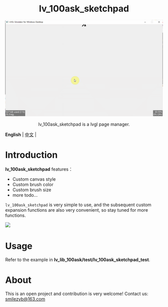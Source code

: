 
<h1 align="center"> lv_100ask_sketchpad</h1>

<p align="center">
<img src="./lv_100ask_sketchpad_demo.gif">
</p>
<p align="center">
lv_100ask_sketchpad is a lvgl page manager.
</p>


**English** | [中文](./README_zh.md) |


# Introduction
**lv_100ask_sketchpad** features：

- Custom canvas style
- Custom brush color
- Custom brush size
- more todo...

`lv_100ask_sketchpad` is very simple to use, and the subsequent custom expansion functions are also very convenient, so stay tuned for more functions.

![](/./lv_100ask_sketchpad_demo.gif)


# Usage

Refer to the example in **lv_lib_100ask/test/lv_100ask_sketchpad_test**.

# About
This is an open project and contribution is very welcome!
Contact us: smilezyb@163.com